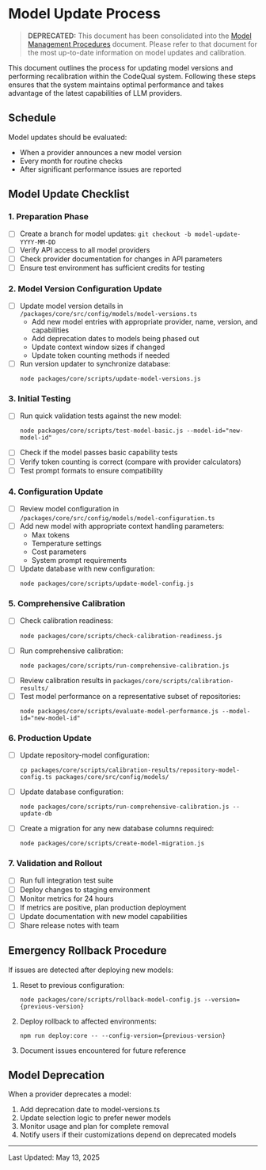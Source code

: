 # Model Update Process

> **DEPRECATED:** This document has been consolidated into the [Model Management Procedures](./model-management-procedures.md) document. Please refer to that document for the most up-to-date information on model updates and calibration.

This document outlines the process for updating model versions and performing recalibration within the CodeQual system. Following these steps ensures that the system maintains optimal performance and takes advantage of the latest capabilities of LLM providers.

## Schedule

Model updates should be evaluated:
- When a provider announces a new model version
- Every month for routine checks
- After significant performance issues are reported

## Model Update Checklist

### 1. Preparation Phase

- [ ] Create a branch for model updates: `git checkout -b model-update-YYYY-MM-DD`
- [ ] Verify API access to all model providers
- [ ] Check provider documentation for changes in API parameters
- [ ] Ensure test environment has sufficient credits for testing

### 2. Model Version Configuration Update

- [ ] Update model version details in `/packages/core/src/config/models/model-versions.ts`
  - Add new model entries with appropriate provider, name, version, and capabilities
  - Add deprecation dates to models being phased out
  - Update context window sizes if changed
  - Update token counting methods if needed
- [ ] Run version updater to synchronize database:
  ```
  node packages/core/scripts/update-model-versions.js
  ```

### 3. Initial Testing

- [ ] Run quick validation tests against the new model:
  ```
  node packages/core/scripts/test-model-basic.js --model-id="new-model-id"
  ```
- [ ] Check if the model passes basic capability tests
- [ ] Verify token counting is correct (compare with provider calculators)
- [ ] Test prompt formats to ensure compatibility

### 4. Configuration Update

- [ ] Review model configuration in `/packages/core/src/config/models/model-configuration.ts`
- [ ] Add new model with appropriate context handling parameters:
  - Max tokens
  - Temperature settings
  - Cost parameters
  - System prompt requirements
- [ ] Update database with new configuration:
  ```
  node packages/core/scripts/update-model-config.js
  ```

### 5. Comprehensive Calibration

- [ ] Check calibration readiness:
  ```
  node packages/core/scripts/check-calibration-readiness.js
  ```
- [ ] Run comprehensive calibration:
  ```
  node packages/core/scripts/run-comprehensive-calibration.js
  ```
- [ ] Review calibration results in `packages/core/scripts/calibration-results/`
- [ ] Test model performance on a representative subset of repositories:
  ```
  node packages/core/scripts/evaluate-model-performance.js --model-id="new-model-id"
  ```

### 6. Production Update

- [ ] Update repository-model configuration:
  ```
  cp packages/core/scripts/calibration-results/repository-model-config.ts packages/core/src/config/models/
  ```
- [ ] Update database configuration:
  ```
  node packages/core/scripts/run-comprehensive-calibration.js --update-db
  ```
- [ ] Create a migration for any new database columns required:
  ```
  node packages/core/scripts/create-model-migration.js
  ```

### 7. Validation and Rollout

- [ ] Run full integration test suite
- [ ] Deploy changes to staging environment
- [ ] Monitor metrics for 24 hours
- [ ] If metrics are positive, plan production deployment
- [ ] Update documentation with new model capabilities
- [ ] Share release notes with team

## Emergency Rollback Procedure

If issues are detected after deploying new models:

1. Reset to previous configuration:
   ```
   node packages/core/scripts/rollback-model-config.js --version={previous-version}
   ```

2. Deploy rollback to affected environments:
   ```
   npm run deploy:core -- --config-version={previous-version}
   ```

3. Document issues encountered for future reference

## Model Deprecation

When a provider deprecates a model:

1. Add deprecation date to model-versions.ts
2. Update selection logic to prefer newer models
3. Monitor usage and plan for complete removal
4. Notify users if their customizations depend on deprecated models

---

Last Updated: May 13, 2025
